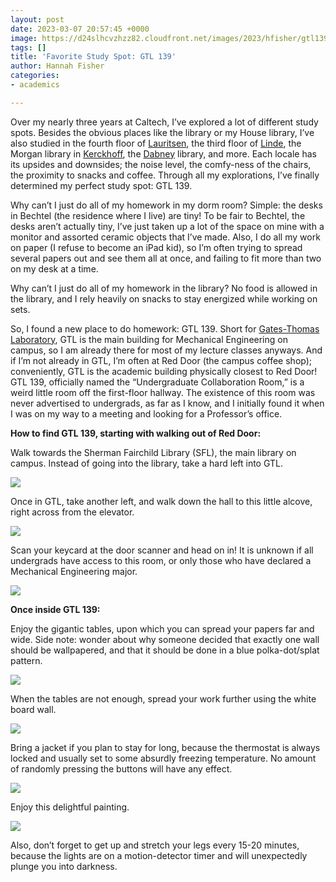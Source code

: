 ```yaml
---
layout: post
date: 2023-03-07 20:57:45 +0000
image: https://d24slhcvzhzz82.cloudfront.net/images/2023/hfisher/gtl139_4.jpg
tags: []
title: 'Favorite Study Spot: GTL 139'
author: Hannah Fisher
categories:
- academics

---
```

Over my nearly three years at Caltech, I’ve explored a lot of different study spots. Besides the obvious places like the library or my House library, I’ve also studied in the fourth floor of [Lauritsen](https://www.google.com/maps/place/Downs-Lauritsen+Laboratory+of+Physics,+Caltech/@34.1361691,-118.1266388,17z/data=!4m14!1m7!3m6!1s0x80c2c4a7d3172975:0x794a58a1023d1553!2sDowns-Lauritsen+Laboratory+of+Physics,+Caltech!8m2!3d34.1361647!4d-118.1244501!16s%2Fg%2F11cmhd9n79!3m5!1s0x80c2c4a7d3172975:0x794a58a1023d1553!8m2!3d34.1361647!4d-118.1244501!16s%2Fg%2F11cmhd9n79), the third floor of [Linde](https://www.google.com/maps/place/Linde+Lab+of+Global+Environmental+Science,+Linde%2BRobinson+Laboratory,+1115-1147+E+California+Blvd,+Pasadena,+CA+91125/@34.1363487,-118.1291549,17z/data=!3m1!4b1!4m6!3m5!1s0x80c2c4a709f3572f:0x4a988569c8523cbe!8m2!3d34.1363443!4d-118.1269662!16s%2Fg%2F1hhmn7m1k), the Morgan library in [Kerckhoff](https://www.google.com/maps/place/William+G.+Kerckhoff+Laboratories+of+the+Biological+Sciences,+Pasadena,+CA+91125/@34.1371089,-118.1291719,17z/data=!3m1!4b1!4m6!3m5!1s0x80c2c4a77659f07d:0xac8f66a8036a4cf6!8m2!3d34.1371045!4d-118.1269832!16s%2Fg%2F1hhhdvdzh), the [Dabney](https://www.google.com/maps/place/Dabney+Hall+of+the+Humanities,+Pasadena,+CA+91125/@34.1372595,-118.1275405,17z/data=!3m1!4b1!4m6!3m5!1s0x80c2c4a7eba7a3c3:0x6160a1be04e5cbc6!8m2!3d34.1372551!4d-118.1253518!16s%2Fg%2F1hhj18ds0) library, and more. Each locale has its upsides and downsides; the noise level, the comfy-ness of the chairs, the proximity to snacks and coffee. Through all my explorations, I’ve finally determined my perfect study spot: GTL 139.

Why can’t I just do all of my homework in my dorm room? Simple: the desks in Bechtel (the residence where I live) are tiny! To be fair to Bechtel, the desks aren’t actually tiny, I’ve just taken up a lot of the space on mine with a monitor and assorted ceramic objects that I’ve made. Also, I do all my work on paper (I refuse to become an iPad kid), so I’m often trying to spread several papers out and see them all at once, and failing to fit more than two on my desk at a time.

Why can’t I just do all of my homework in the library? No food is allowed in the library, and I rely heavily on snacks to stay energized while working on sets.

So, I found a new place to do homework: GTL 139. Short for [Gates-Thomas Laboratory](https://mce.caltech.edu/about/gates_thomas), GTL is the main building for Mechanical Engineering on campus, so I am already there for most of my lecture classes anyways. And if I’m not already in GTL, I’m often at Red Door (the campus coffee shop); conveniently, GTL is the academic building physically closest to Red Door! GTL 139, officially named the “Undergraduate Collaboration Room,” is a weird little room off the first-floor hallway. The existence of this room was never advertised to undergrads, as far as I know, and I initially found it when I was on my way to a meeting and looking for a Professor’s office.

**How to find GTL 139, starting with walking out of Red Door:**

Walk towards the Sherman Fairchild Library (SFL), the main library on campus. Instead of going into the library, take a hard left into GTL.

![](https://d24slhcvzhzz82.cloudfront.net/images/2023/hfisher/gtl139_1.jpg)

Once in GTL, take another left, and walk down the hall to this little alcove, right across from the elevator.

![](https://d24slhcvzhzz82.cloudfront.net/images/2023/hfisher/gtl139_2.jpg)

Scan your keycard at the door scanner and head on in! It is unknown if all undergrads have access to this room, or only those who have declared a Mechanical Engineering major.

  
![](https://d24slhcvzhzz82.cloudfront.net/images/2023/hfisher/gtl139_3.jpg)

**Once inside GTL 139:**

Enjoy the gigantic tables, upon which you can spread your papers far and wide. Side note: wonder about why someone decided that exactly one wall should be wallpapered, and that it should be done in a blue polka-dot/splat pattern.

![](https://d24slhcvzhzz82.cloudfront.net/images/2023/hfisher/gtl139_4.jpg)

When the tables are not enough, spread your work further using the white board wall.

![](https://d24slhcvzhzz82.cloudfront.net/images/2023/hfisher/gtl139_5.jpg)

Bring a jacket if you plan to stay for long, because the thermostat is always locked and usually set to some absurdly freezing temperature. No amount of randomly pressing the buttons will have any effect.

![](https://d24slhcvzhzz82.cloudfront.net/images/2023/hfisher/gtl139_7.jpg)

Enjoy this delightful painting.

![](https://d24slhcvzhzz82.cloudfront.net/images/2023/hfisher/gtl139_6.jpg)

Also, don’t forget to get up and stretch your legs every 15-20 minutes, because the lights are on a motion-detector timer and will unexpectedly plunge you into darkness.